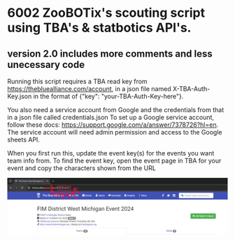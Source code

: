 # 6002 ZooBOTix's scouting script using TBA's & statbotics API's. 
## version 2.0 includes more comments and less unecessary code
Running this script requires a TBA read key from https://thebluealliance.com/account,
in a json file named X-TBA-Auth-Key.json in the format of {"key": "your-TBA-Auth-Key-here"}.

You also need a service account from Google and the credentials from that in a json file called credentials.json
To set up a Google service account, follow these docs: https://support.google.com/a/answer/7378726?hl=en.
The service account will need admin permission and access to the Google sheets API.

When you first run this, update the event key(s) for the events you want team info from.
To find the event key, open the event page in TBA for your event and copy the characters shown from the URL

![](./screenshots/event-key-location.png)